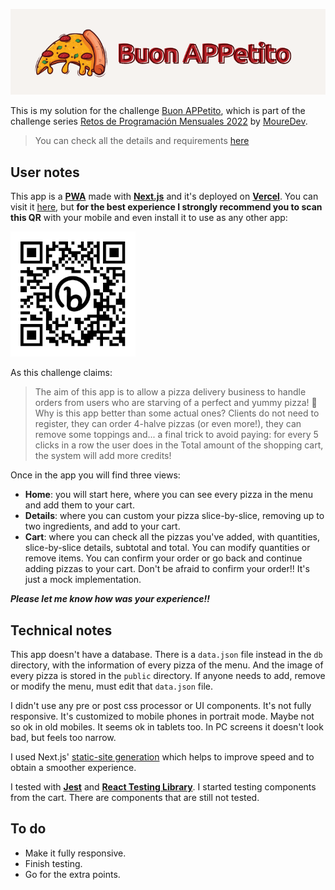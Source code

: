 ![Buon Appetito banner](buon-appetito-banner.png)

This is my solution for the challenge [Buon APPetito](https://bit.ly/3DdS5HY), which is part of the challenge series [Retos de Programación Mensuales 2022](https://retosdeprogramacion.com/mensuales2022) by [MoureDev](https://www.twitch.tv/mouredev).

>You can check all the details and requirements [here](./original-readme/README.md)

## User notes

This app is a [**PWA**](https://web.dev/i18n/es/progressive-web-apps/) made with [**Next.js**](https://nextjs.org/) and it's deployed on [**Vercel**](https://vercel.com/). You can visit it [here](http://bit.ly/3EEaeiS), but **for the best experience I strongly recommend you to scan this QR** with your mobile and even install it to use as any other app:

![Buon Appetito QR link](buon-appetito-qr.png)

As this challenge claims:

> The aim of this app is to allow a pizza delivery business to handle orders from users who are starving of a perfect and yummy pizza! 🍕 Why is this app better than some actual ones? Clients do not need to register, they can order 4-halve pizzas (or
even more!), they can remove some toppings and... a final trick to avoid paying: for every 5 clicks in a row the user does in the Total amount of the shopping cart, the system will add more credits!

Once in the app you will find three views:
- **Home**: you will start here, where you can see every pizza in the menu and add them to your cart.
- **Details**: where you can custom your pizza slice-by-slice, removing up to two ingredients, and add to your cart.
- **Cart**: where you can check all the pizzas you've added, with quantities, slice-by-slice details, subtotal and total. You can modify quantities or remove items. You can confirm your order or go back and continue adding pizzas to your cart. Don't be afraid to confirm your order!! It's just a mock implementation.

***Please let me know how was your experience!!***

## Technical notes

This app doesn't have a database. There is a `data.json` file instead in the `db` directory, with the information of every pizza of the menu. And the image of every pizza is stored in the `public` directory. If anyone needs to add, remove or modify the menu, must edit that `data.json` file.

I didn't use any pre or post css processor or UI components. It's not fully responsive. It's customized to mobile phones in portrait mode. Maybe not so ok in old mobiles. It seems ok in tablets too. In PC screens it doesn't look bad, but feels too narrow.

I used Next.js' [static-site generation](https://nextjs.org/docs/basic-features/data-fetching/get-static-props) which helps to improve speed and to obtain a smoother experience.

I tested with [**Jest**](https://jestjs.io/) and [**React Testing Library**](https://testing-library.com/). I started testing components from the cart. There are components that are still not tested.

## To do

- Make it fully responsive.
- Finish testing.
- Go for the extra points.
